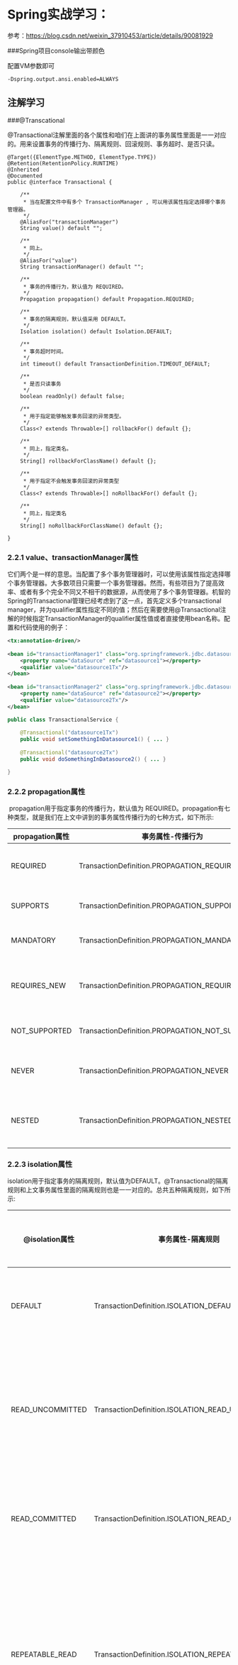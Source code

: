 # Spring实战学习：

参考：https://blog.csdn.net/weixin_37910453/article/details/90081929	



###Spring项目console输出带颜色

配置VM参数即可

```shell
-Dspring.output.ansi.enabled=ALWAYS
```



## 注解学习

###@Transcational

@Transactional注解里面的各个属性和咱们在上面讲的事务属性里面是一一对应的。用来设置事务的传播行为、隔离规则、回滚规则、事务超时、是否只读。



```tsx
@Target({ElementType.METHOD, ElementType.TYPE})
@Retention(RetentionPolicy.RUNTIME)
@Inherited
@Documented
public @interface Transactional {

    /**
     * 当在配置文件中有多个 TransactionManager , 可以用该属性指定选择哪个事务管理器。
     */
    @AliasFor("transactionManager")
    String value() default "";

    /**
     * 同上。
     */
    @AliasFor("value")
    String transactionManager() default "";

    /**
     * 事务的传播行为，默认值为 REQUIRED。
     */
    Propagation propagation() default Propagation.REQUIRED;

    /**
     * 事务的隔离规则，默认值采用 DEFAULT。
     */
    Isolation isolation() default Isolation.DEFAULT;

    /**
     * 事务超时时间。
     */
    int timeout() default TransactionDefinition.TIMEOUT_DEFAULT;

    /**
     * 是否只读事务
     */
    boolean readOnly() default false;

    /**
     * 用于指定能够触发事务回滚的异常类型。
     */
    Class<? extends Throwable>[] rollbackFor() default {};

    /**
     * 同上，指定类名。
     */
    String[] rollbackForClassName() default {};

    /**
     * 用于指定不会触发事务回滚的异常类型
     */
    Class<? extends Throwable>[] noRollbackFor() default {};

    /**
     * 同上，指定类名
     */
    String[] noRollbackForClassName() default {};

}
```

### 2.2.1 value、transactionManager属性

​    它们两个是一样的意思。当配置了多个事务管理器时，可以使用该属性指定选择哪个事务管理器。大多数项目只需要一个事务管理器。然而，有些项目为了提高效率、或者有多个完全不同又不相干的数据源，从而使用了多个事务管理器。机智的Spring的Transactional管理已经考虑到了这一点，首先定义多个transactional manager，并为qualifier属性指定不同的值；然后在需要使用@Transactional注解的时候指定TransactionManager的qualifier属性值或者直接使用bean名称。配置和代码使用的例子：



```xml
<tx:annotation-driven/>
 
<bean id="transactionManager1" class="org.springframework.jdbc.datasource.DataSourceTransactionManager">
    <property name="dataSource" ref="datasource1"></property>
    <qualifier value="datasource1Tx"/>
</bean>
 
<bean id="transactionManager2" class="org.springframework.jdbc.datasource.DataSourceTransactionManager">
    <property name="dataSource" ref="datasource2"></property>
    <qualifier value="datasource2Tx"/>
</bean>
```



```java
public class TransactionalService {
 
    @Transactional("datasource1Tx")
    public void setSomethingInDatasource1() { ... }
 
    @Transactional("datasource2Tx")
    public void doSomethingInDatasource2() { ... }

}
```

### 2.2.2 propagation属性

​    propagation用于指定事务的传播行为，默认值为 REQUIRED。propagation有七种类型，就是我们在上文中讲到的事务属性传播行为的七种方式，如下所示:

| propagation属性 | 事务属性-传播行为                               | 含义                                                         |
| --------------- | ----------------------------------------------- | ------------------------------------------------------------ |
| REQUIRED        | TransactionDefinition.PROPAGATION_REQUIRED      | 如果当前没有事务，就新建一个事务，如果已经存在一个事务，则加入到这个事务中。这是最常见的选择。 |
| SUPPORTS        | TransactionDefinition.PROPAGATION_SUPPORTS      | 支持当前事务，如果当前没有事务，就以非事务方式执行。         |
| MANDATORY       | TransactionDefinition.PROPAGATION_MANDATORY     | 表示该方法必须在事务中运行，如果当前事务不存在，则会抛出一个异常。 |
| REQUIRES_NEW    | TransactionDefinition.PROPAGATION_REQUIRES_NEW  | 表示当前方法必须运行在它自己的事务中。一个新的事务将被启动。如果存在当前事务，在该方法执行期间，当前事务会被挂起。 |
| NOT_SUPPORTED   | TransactionDefinition.PROPAGATION_NOT_SUPPORTED | 表示该方法不应该运行在事务中。如果当前存在事务，就把当前事务挂起。 |
| NEVER           | TransactionDefinition.PROPAGATION_NEVER         | 表示当前方法不应该运行在事务上下文中。如果当前正有一个事务在运行，则会抛出异常。 |
| NESTED          | TransactionDefinition.PROPAGATION_NESTED        | 如果当前存在事务，则在嵌套事务内执行。如果当前没有事务，则执行与PROPAGATION_REQUIRED类似的操作。 |

### 2.2.3 isolation属性

​    isolation用于指定事务的隔离规则，默认值为DEFAULT。@Transactional的隔离规则和上文事务属性里面的隔离规则也是一一对应的。总共五种隔离规则，如下所示:

| @isolation属性   | 事务属性-隔离规则                                | 含义                                                         | 脏读 | 不可重复读 | 幻读 |
| ---------------- | ------------------------------------------------ | ------------------------------------------------------------ | ---- | ---------- | ---- |
| DEFAULT          | TransactionDefinition.ISOLATION_DEFAULT          | 使用后端数据库默认的隔离级别                                 |      |            |      |
| READ_UNCOMMITTED | TransactionDefinition.ISOLATION_READ_UNCOMMITTED | 允许读取尚未提交的数据变更(最低的隔离级别)                   | 是   | 是         | 是   |
| READ_COMMITTED   | TransactionDefinition.ISOLATION_READ_COMMITTED   | 允许读取并发事务已经提交的数据                               | 否   | 是         | 是   |
| REPEATABLE_READ  | TransactionDefinition.ISOLATION_REPEATABLE_READ  | 对同一字段的多次读取结果都是一致的，除非数据是被本身事务自己所修改 | 否   | 否         | 是   |
| SERIALIZABLE     | TransactionDefinition.ISOLATION_SERIALIZABLE     | 最高的隔离级别，完全服从ACID的隔离级别，也是最慢的事务隔离级别，因为它通常是通过完全锁定事务相关的数据库表来实现的 | 否   | 否         | 否   |

### 2.2.4 timeout

​    timeout用于设置事务的超时属性。

<p style=color:red>ps  :  当使用该属性时，建议数值设置成小于jdbc链接池和默认jdbc超时值<br>
例如：<br>&nbsp&nbsp&nbsp&nbsp
  ## 数据库连接超时时间,默认30秒，即30000<br>&nbsp&nbsp&nbsp&nbsp 
  spring.datasource.hikari.connection-timeout=30000
</p>

### 2.2.5 readOnly

​    readOnly用于设置事务是否只读属性。

### 2.2.6 rollbackFor、rollbackForClassName、noRollbackFor、noRollbackForClassName

​    rollbackFor、rollbackForClassName用于设置那些异常需要回滚；noRollbackFor、noRollbackForClassName用于设置那些异常不需要回滚。他们就是在设置事务的回滚规则。



作者：tuacy
链接：https://www.jianshu.com/p/befc2d73e487
来源：简书
著作权归作者所有。商业转载请联系作者获得授权，非商业转载请注明出处。



## @Transactional 注解的使用

***@Transactional***在内外方法中的事务控制；

| Propagation属性                     | outMethod()                      | innerMethod                                                  |
| :---------------------------------- | :------------------------------- | :----------------------------------------------------------- |
| Propagation.MANDATORY               | .抛出异常                        | .在outMethod的Transaction中运行                              |
| Propagation.NEVER                   | .不在Transaction中运行           | .抛出异常                                                    |
| Propagation.NOT_SUPPORTED           | .不在Transaction中运行           | .outMethod的Transaction暂停直至innerMethod执行完毕           |
| Propagation.REQUIRED ( **默认值** ) | .新开一个Transaction并在其中运行 | .在outMethod的Transaction中运行                              |
| Propagation.REQUIRES_NEW            | .新开一个Transaction并在其中运行 | .outMethod的Transaction暂停直至innerMethod中新开的Transaction执行完毕 |
| Propagation.SUPPORTS                | .不在Transaction中运行           | .在outMethod的Transaction中运行                              |